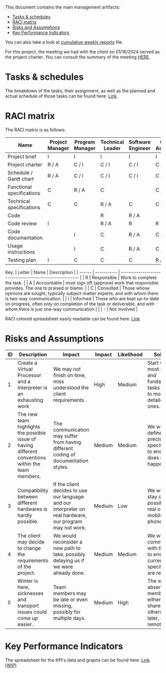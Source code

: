 This document contains the main management artifacts:
- [Tasks \& schedules](#tasks--schedules)
- [RACI matrix](#raci-matrix)
- [Risks and Assumptions](#risks-and-assumptions)
- [Key Performance Indicators](#key-performance-indicators)

You can also take a look at [cumulative weekly reports](weekly_reports/cumulative.md) file.

For this project, the meeting we had with the client on 01/16/2024 served as the project charter. You can consult the summary of the meeting [HERE](../communications/minutes_of_meeting_01_16_2024.pdf).

# Tasks & schedules

The breakdown of the tasks, their assignment, as well as the planned and actual schedule of those tasks can be found here:
[Link](https://docs.google.com/spreadsheets/d/1nawLT6dMtwPcFpHMa4k32Nxjinokl4ZmX4GMZl1Fatc/edit?usp=sharing).

# RACI matrix

The RACI matrix is as follows:

| Name                      | Project Manager | Program Manager | Technical Leader | Software Engineer | Quality Assurance | Client | Stakeholders |
| ------------------------- | --------------- | --------------- | ---------------- | ----------------- | ----------------- | ------ | ------------ |
| Project brief             | I               | I               | I                | I                 | I                 | R / A  | C            |
| Project charter           | R / A           | C / I           | C / I            | C / I             | C / I             | C      | C / I        |
| Schedule / Gantt chart    | R / A           | C / I           | C / I            | C / I             | C / I             |        | I            |
| Functional specifications | C               | R / A           | C                |                   | C / I             | C      | I            |
| Technical specifications  | C               | C               | R / A            | C                 | C / I             | C      | I            |
| Code                      |                 |                 | R                | R / A             |                   |        |              |
| Code review               | I               |                 | R / A            | R                 | R                 |        |              |
| Code documentation        |                 | I               | C                | R / A             | C / I             | I      |              |
| Usage instructions        |                 | I               | C                | R / A             | C / I             | I      |              |
| Testing plan              | I               | C               | C                | C                 | R / A             | I      |              |

Key:
| Letter | Name        | Description                                               |
| ------ | ----------- | --------------------------------------------------------- |
| R      | Responsible | Work to complete the task.                                        |
| A      | Accountable | must sign off (approve) work that responsible provides. The one to praised or blame. |
| C      | Consulted   | Those whose opinions are sought, typically subject-matter experts, and with whom there is two-way communication.                    |
| I      | Informed    | Those who are kept up-to-date on progress, often only on completion of the task or deliverable, and with whom there is just one-way communication                      |
|        | -           | Not involved                                              |

RACI colored spreadsheet easily readable can be found here: [Link](https://docs.google.com/spreadsheets/d/17-31PYeuYhOWX956qyZJER-_5GFUCzEy7xImLAHIEhA/edit?usp=sharing)

# Risks and Assumptions

| ID  | Description                                                                   | Impact                                                                                     | Impact | Likelihood | Solution                                                                                                          |
| --- | ----------------------------------------------------------------------------- | ------------------------------------------------------------------------------------------ | ------ | ---------- | ----------------------------------------------------------------------------------------------------------------- |
| 1   | Create a Virtual Processor and a Interpreter is an exhausting work                     | We may not finish on time, miss understood the client requirements.                                    | High   | Medium     | Start with the most simple and fundamental tasks and go to more detailed ones.    |
| 2   | The new team highlights the possible issue of having different conventions within the team members.                                 | The communication may suffer from  having different coding of documentation styles.                       | Medium | Medium     | We will define precise specifications to ensure this does not happen.                                             |
| 3   | Compatibility between different hardwares is hardly possible.                  | If the client decides to use our language and our interpreter on real hardware, our program may not work.                  | Medium | Low        | We will try to stay closer as possible to a real old mobile phone.                                                        |
| 4   | The client may decide to change the requirements of the project.              | We would reconsider a new path to take, possibly delaying us if we were already done. | Medium | Medium     | We will often communicate with the client to ensure the current specifications are relatable. |
| 5   | Winter is here, sicknesses and transport issues could come up easier. | Team members may be late or even missing, possibly for multiple days.                      | Medium | High       | The work of absent members will either be shared to others, done later, or done remotely.                          |


# Key Performance Indicators

The spreadsheet for the KPI's data and graphs can be found here: [Link (WIP)]()